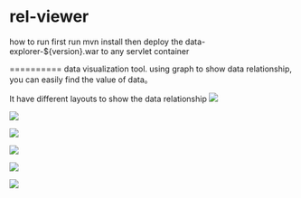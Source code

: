 rel-viewer
==========
how to run
first run
mvn install
then deploy the data-explorer-${version}.war to any servlet container

==========
data visualization tool. using graph to show data relationship, you can easily find the value of data。

It have different layouts to show the data relationship
![](https://cloud.githubusercontent.com/assets/1137407/3076572/1281abc0-e3eb-11e3-8ea0-7a0852480712.JPG "")

![](https://cloud.githubusercontent.com/assets/1137407/3076562/5ee574a2-e3ea-11e3-9afd-ee7a08d4ceaa.JPG "")

![](https://cloud.githubusercontent.com/assets/1137407/3076563/61bc5fce-e3ea-11e3-87d2-7d726f71d4cc.JPG "")

![](https://cloud.githubusercontent.com/assets/1137407/3076601/710f696e-e3ed-11e3-8b66-5ba240422076.jpg "")

![](https://cloud.githubusercontent.com/assets/1137407/3076565/66c0cc08-e3ea-11e3-93ac-d8f6e62b188a.JPG "")

![](https://cloud.githubusercontent.com/assets/1137407/3076573/14d0fdb8-e3eb-11e3-9421-17c774e9335b.JPG "")
